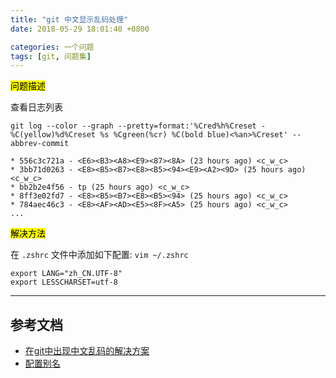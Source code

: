 ```yaml
---
title: "git 中文显示乱码处理"
date: 2018-05-29 18:01:40 +0800

categories: 一个问题
tags: [git, 问题集]
---
```


<mark>问题描述</mark>

查看日志列表

`git log --color --graph --pretty=format:'%Cred%h%Creset -%C(yellow)%d%Creset %s %Cgreen(%cr) %C(bold blue)<%an>%Creset' --abbrev-commit`


```
* 556c3c721a - <E6><B3><A8><E9><87><8A> (23 hours ago) <c_w_c>
* 3bb71d0263 - <E8><B5><B7><E8><B5><94><E9><A2><9D> (25 hours ago) <c_w_c>
* bb2b2e4f56 - tp (25 hours ago) <c_w_c>
* 8ff3e02fd7 - <E8><B5><B7><E8><B5><94> (25 hours ago) <c_w_c>
* 784aec46c3 - <E8><AF><AD><E5><8F><A5> (25 hours ago) <c_w_c>
...
```

<mark>解决方法</mark>

在 `.zshrc` 文件中添加如下配置: `vim ~/.zshrc`

```
export LANG="zh_CN.UTF-8"
export LESSCHARSET=utf-8
```

---
## 参考文档
- [在git中出现中文乱码的解决方案](https://blog.csdn.net/Tyro_java/article/details/53439537)
- [配置别名](https://www.liaoxuefeng.com/wiki/0013739516305929606dd18361248578c67b8067c8c017b000/001375234012342f90be1fc4d81446c967bbdc19e7c03d3000)
